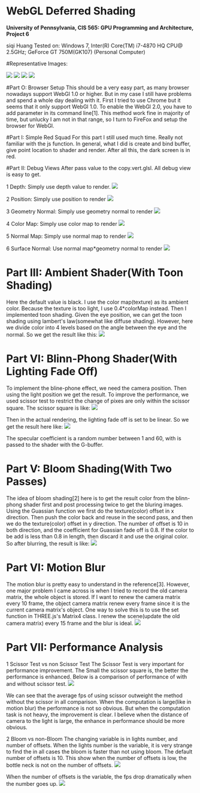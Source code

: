 WebGL Deferred Shading
======================

**University of Pennsylvania, CIS 565: GPU Programming and Architecture, Project 6**

siqi Huang Tested on: Windows 7, Inter(R) Core(TM) i7-4870 HQ CPU@ 2.5GHz; GeForce GT 750M(GK107) (Personal Computer)

#Representative Images:

![](img/rep1.jpg)
![](img/rep2.png)
![](img/rep3.png)
![](img/rep4.jpg)

#Part O: Browser Setup
This should be a very easy part, as many browser nowadays support WebGl 1.0 or higher. But in my case I still have problems and spend a whole day dealing with it. First I tried to use Chrome but it seems that it only support WebGl 1.0. To enable the WebGl 2.0, you have to add parameter in its command line[1]. This method work fine in majority of time, but unlucky I am not in that range, so I turn to FireFox and setup the browser for WebGl.

#Part I: Simple Red Squad
For this part I still used much time. Really not familiar with the js function. In general, what I did is create and bind buffer, give point location to shader and render. After all this, the dark screen is in red.

#Part II: Debug Views
After pass value to the copy.vert.glsl. All debug view is easy to get.

1 Depth: Simply use depth value to render.
![](img/debug1.jpg)

2 Position: Simply use position to render
![](img/debug2.jpg)

3 Geometry Normal: Simply use geometry normal to render
![](img/debug3.jpg)

4 Color Map: Simply use color map to render
![](img/debug4.jpg)

5 Normal Map: Simply use normal map to render
![](img/debug5.png)

6 Surface Normal: Use normal map*geometry normal to render
![](img/debug6.png)

# Part III: Ambient Shader(With Toon Shading)
Here the default value is black. I use the color map(texture) as its ambient color. Because the texture is too light, I use 0.4*colorMap instead. Then I implemented toon shading. Given the eye position, we can get the toon shading using lambert's law(somewhat like diffuse shading). However, here we divide color into 4 levels based on the angle between the eye and the normal. So we get the result like this:
![](img/rep4.jpg)

# Part VI: Blinn-Phong Shader(With Lighting Fade Off)
To implement the bline-phone effect, we need the camera position. Then using the light position we get the result. To improve the performance, we used scissor test to restrict the change of pixes are only within the scissor square. The scissor square is like:
![](img/scissor.png)

Then in the actual rendering, the lighting fade off is set to be linear. So we get the result here like:
![](img/rep1.jpg)

The specular coefficient is a random number between 1 and 60, with is passed to the shader with the G-buffer.

# Part V: Bloom Shading(With Two Passes)
The idea of bloom shading[2] here is to get the result color from the blinn-phong shader first and post processing twice to get the bluring images. Using the Guassian function we first do the texture(color) offset in x direction. Then push the color back and reuse in the second pass, and then we do the texture(color) offset in y direction. The number of offset is 10 in both direction, and the coefficient for Guassian fade off is 0.8. If the color to be add is less than 0.8 in length, then discard it and use the original color. So after blurring, the result is like:
![](img/rep5.jpg)

# Part VI: Motion Blur
The motion blur is pretty easy to understand in the reference[3]. However, one major problem I came across is when I tried to record the old camera matrix, the whole object is stored. If I want to renew the camera matrix every 10 frame, the object camera matrix renew every frame since it is the current camera matrix's object. One way to solve this is to use the set function in THREE.js's Matrix4 class. I renew the scene(update the old camera matrix) every 15 frame and the blur is ideal.
![](img/blur.jpg)

# Part VII: Performance Analysis
1 Scissor Test vs non Scissor Test
The Scissor Test is very important for performance improvement. The Small the scissor square is, the better the performance is enhanced. Below is a comparison of performance of with and without scissor test.
![](img/ana_scissor.png)

We can see that the average fps of using scissor outweight the method without the scissor in all comparison. When the computation is large(like in motion blur) the performance is not so obvious. But when the computation task is not heavy, the improvement is clear. I believe when the distance of camera to the light is large, the enhance in performance should be more obvious.

2 Bloom vs non-Bloom
The changing variable is in lights number, and number of offsets.
When the lights number is the variable, it is very strange to find the in all cases the bloom is faster than not using bloom. The default number of offsets is 10. This show when the number of offsets is low, the bottle neck is not on the number of offsets.
![](img/ana_bloom1.jpg)

When the number of offsets is the variable, the fps drop dramatically when the number goes up.
![](img/ana_bloom2.png)

